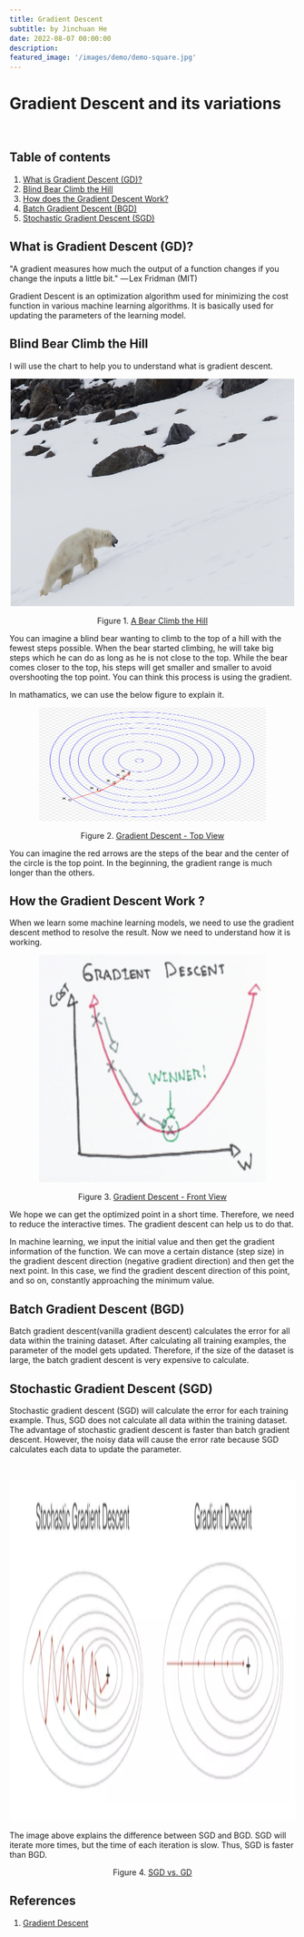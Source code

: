 ```yaml
---
title: Gradient Descent 
subtitle: by Jinchuan He 
date: 2022-08-07 00:00:00
description: 
featured_image: '/images/demo/demo-square.jpg'
---
```



# Gradient Descent and its variations

<br>
<h2 id="table-of-contents">Table of contents</h2>
<ol>
  <li><a href="#what_is_gradient_descent">What is Gradient Descent (GD)?</a></li>
  <li><a href="#Blind_Bear_Climb_the_Hill">Blind Bear Climb the Hill</a></li>
  <li><a href="#How_the_Gradient_Descent_Work">How does the Gradient Descent Work?</a></li>
  <li><a href="#BGD">Batch Gradient Descent (BGD)</a></li>
  <li><a href="#SGD">Stochastic Gradient Descent (SGD)</a></li>
</ol>

<h2 id="what is Gradient Descent">What is Gradient Descent (GD)? <a name="what_is_gradient_descent"></a></h2>

"A gradient measures how much the output of a function changes if you change the inputs a little bit." — Lex Fridman (MIT)

Gradient Descent is an optimization algorithm used for minimizing the cost function in various machine learning algorithms. It is basically used for updating the parameters of the learning model.

<h2 id="Blind Bear Climb the Hill">Blind Bear Climb the Hill<a name="Blind_Bear_Climb_the_Hill"></a></h2>

I will use the chart to help you to understand what is gradient descent.
<br>
    <p style="text-align: center;">
    <img src="/images/Posts/Gradient_Descent/bear.png" width="500" height="400"><p>
<p align='center'>Figure 1. <a href='https://www.jamitarris.com/image/I0000mAheJNe3_R0'>A Bear Climb the Hill</a></p>

You can imagine a blind bear wanting to climb to the top of a hill with the fewest steps possible. When the bear started climbing, he will take big steps which he can do as long as he is not close to the top. While the bear comes closer to the top, his steps will get smaller and smaller to avoid overshooting the top point. You can think this process is using the gradient.
        
In mathamatics, we can use the below figure to explain it.
<br>
    <p style="text-align: center;">
    <img src="/images/Posts/Gradient_Descent/gradient descent row.jpg" width="400" height="200"><p>   
<p align='center'>Figure 2. <a href='http://127.0.0.1:4000/blog/gradient-descent'>Gradient Descent - Top View</a></p>

You can imagine the red arrows are the steps of the bear and the center of the circle is the top point. In the beginning, the gradient range is much longer than the others.


<h2 id="How the Gradient Descent Work">How the Gradient Descent Work ?<a name="How_the_Gradient_Descent_Work"></a></h2>
When we learn some machine learning models, we need to use the gradient descent method to resolve the result. Now we need to understand how it is working.
<br>
    <p style="text-align: center;">
    <img src="/images/Posts/Gradient_Descent/gradient descent.jpg" width="400" height="400"><p>
<p align='center'>Figure 3. <a href='https://towardsdatascience.com/mathematical-intuition-behind-gradient-descent-f1b959a59e6d'> Gradient Descent - Front View</a></p>
        
We hope we can get the optimized point in a short time. Therefore, we need to reduce the interactive times. The gradient descent can help us to do that.

In machine learning, we input the initial value and then get the gradient information of the function. We can move a certain distance (step size) in the gradient descent direction (negative gradient direction) and then get the next point. In this case, we find the gradient descent direction of this point, and so on, constantly approaching the minimum value.
<h2 id="Batch Gradient Descent (BGD)">Batch Gradient Descent (BGD)<a name="BGD"></a></h2>

Batch gradient descent(vanilla gradient descent) calculates the error for all data within the training dataset. After calculating all training examples, the parameter of the model gets updated. Therefore, if the size of the dataset is large, the batch gradient descent is very expensive to calculate.

<h2 id="Stochastic Gradient Descent (SGD)">Stochastic Gradient Descent (SGD)<a name="SGD"></a></h2>

Stochastic gradient descent (SGD) will calculate the error for each training example. Thus, SGD does not calculate all data within the training dataset. The advantage of stochastic gradient descent is faster than batch gradient descent. However, the noisy data will cause the error rate because SGD calculates each data to update the parameter.

<br>
    <p style="text-align: center;">
    <img src="/images/Posts/Gradient_Descent/SGD and BGD.jpg" width="800" height="600"><p>

The image above explains the difference between SGD and BGD. SGD will iterate more times, but the time of each iteration is slow. Thus, SGD is faster than BGD.
<p align='center'>Figure 4. <a href='https://towardsdatascience.com/a-deeper-look-into-gradient-based-learning-for-neural-networks-ad7a35b17b93'>SGD vs. GD</a></p>
     
<h2>References</h2>
<ol>
  <li><a href="https://en.wikipedia.org/wiki/Gradient_descent">Gradient Descent</a></li>
</ol>